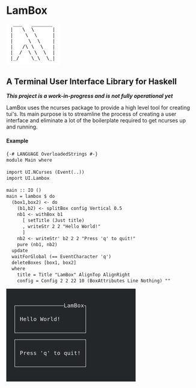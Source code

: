 # LamBox

<img src="media/lambox_white.png" width="142px" height="107.5px"/>

## A Terminal User Interface Library for Haskell

***This project is a work-in-progress and is not fully operational yet***

LamBox uses the ncurses package to provide a high level tool for creating tui's. 
Its main purpose is to streamline the process of creating a user interface and 
eliminate a lot of the boilerplate required to get ncurses up and running.

#### Example

    {-# LANGUAGE OverloadedStrings #-}
    module Main where

    import UI.NCurses (Event(..))
    import UI.Lambox

    main :: IO ()
    main = lambox $ do
      (box1,box2) <- do
        (b1,b2) <- splitBox config Vertical 0.5
        nb1 <- withBox b1
          [ setTitle (Just title)
          , writeStr 2 2 "Hello World!"
          ]
        nb2 <- writeStr' b2 2 2 "Press 'q' to quit!"
        pure (nb1, nb2)
      update
      waitForGlobal (== EventCharacter 'q')
      deleteBoxes [box1, box2]
      where
        title = Title "LamBox" AlignTop AlignRight
        config = Config 2 2 22 10 (BoxAttributes Line Nothing) ""

<img src="media/example.png" width="344px" height="246px"/>
